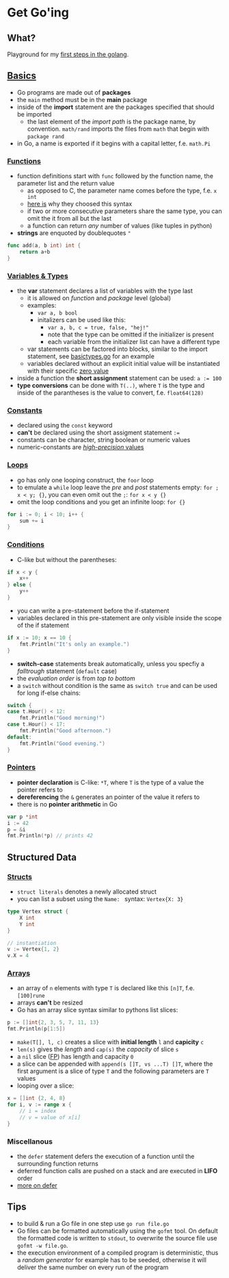# Get Go'ing

## What?

Playground for my [first steps in the golang](https://tour.golang.org/list).

## [Basics](https://tour.golang.org/basics/1)

- Go programs are made out of **packages**
- the `main` method must be in the **main** package
- inside of the **import** statement are the packages specified that should be imported
    - the last element of the *import path* is the package name, by convention. `math/rand` imports the files from `math` that begin with `package rand`
- in Go, a name is exported if it begins with a capital letter, f.e. `math.Pi`

### [Functions](https://tour.golang.org/basics/4)

- function definitions start with `func` followed by the function name, the parameter list and the return value
    - as opposed to C, the parameter name comes before the type, f.e. `x int`
    - [here is](golang.org/doc/articles/gos_declaration_syntax.html) why they choosed this syntax
    - if two or more consecutive parameters share the same type, you can omit the it from all but the last
    - a function can return *any* number of values (like tuples in python)
- **strings** are enquoted by doublequotes `"`

```go
func add(a, b int) int {
    return a+b
}
```

### [Variables & Types](https://tour.golang.org/basics/8)

- the **var** statement declares a list of variables with the type last
    - it is allowed on *function* and *package* level (global)
    - examples:
        - `var a, b bool`
        - initalizers can be used like this:
            - `var a, b, c = true, false, "hej!"`
            - note that the type can be omitted if the initializer is present
            - each variable from the initializer list can have a different type
    - var statements can be factored into blocks, similar to the import statement, see [basictypes.go](./src/basictypes.go) for an example
    - variables declared without an explicit initial value will be instantiated with their specific [zero value](https://tour.golang.org/basics/12)
- inside a function the **short assignment** statement can be used: `a := 100`
- **type conversions** can be done with `T(..)`, where `T` is the type and inside of the parantheses is the value to convert, f.e. `float64(128)`

### [Constants](https://tour.golang.org/basics/15)

- declared using the `const` keyword
- **can't** be declared using the short assigment statement `:=`
- constants can be character, string boolean or numeric values
- numeric-constants are [*high-precision* values](https://tour.golang.org/basics/16)

### [Loops](https://tour.golang.org/flowcontrol/1)

- go has only one looping construct, the `foor` loop
- to emulate a `while` loop leave the *pre* and *post* statements empty: `for ; x < y; {}`, you can even omit out the `;`: `for x < y {}`
- omit the loop conditions and you get an infinite loop: `for {}`

```go
for i := 0; i < 10; i++ {
    sum += i
}
```

### [Conditions](https://tour.golang.org/flowcontrol/5)

- C-like but without the parentheses:

```go
if x < y {
    x++
} else {
    y++
}
```

- you can write a pre-statement before the if-statement
- variables declared in this pre-statement are only visible inside the scope of the if statement

```go
if x := 10; x == 10 {
    fmt.Println("It's only an example.")
}
```

- **switch-case** statements break automatically, unless you specfiy a *falltrough* statement (`default` case)
- the *evaluation order* is from *top to bottom*
- a `switch` without condition is the same as `switch true` and can be used for long if-else chains:

```go
switch {
case t.Hour() < 12:
    fmt.Println("Good morning!")
case t.Hour() < 17:
    fmt.Println("Good afternoon.")
default:
    fmt.Println("Good evening.")
}
```

### [Pointers](https://tour.golang.org/moretypes/1)

- **pointer declaration** is C-like: `*T`, where `T` is the type of a value the pointer refers to
- **dereferencing** the `&` generates an pointer of the value it refers to
- there is no **pointer arithmetic** in Go

```go
var p *int
i := 42
p = &i
fmt.Println(*p) // prints 42
```

## Structured Data

### [Structs](https://tour.golang.org/moretypes/2)

- `struct literals` denotes a newly allocated struct
- you can list a subset using the `Name: ` syntax: `Vertex{X: 3}`

```go
type Vertex struct {
    X int
    Y int
}

// instantiation
v := Vertex{1, 2}
v.X = 4
```

### [Arrays](https://tour.golang.org/moretypes/6)

- an array of `n` elements with type `T` is declared like this `[n]T`, f.e. `[100]rune`
- arrays **can't** be resized
- Go has an array slice syntax similar to pythons list slices:


```go
p := []int{2, 3, 5, 7, 11, 13}
fmt.Println(p[1:5])
```

- `make(T[], l, c)` creates a slice with **initial length** `l` and **capicity** `c`
- `len(s)` gives the *length* and `cap(s)` the *capacity* of slice `s`
- a `nil` slice ([FP](http://en.wikipedia.org/wiki/Cons)) has length and capacity `0`
- a slice can be appended with `append(s []T, vs ...T) []T`, where the first argument is a slice of type `T` and the following parameters are `T` values
- looping over a slice:

```go
x = []int {2, 4, 8}
for i, v := range x {
    // i = index
    // v = value of x[i]
}
```

### Miscellanous

- the `defer` statement defers the execution of a function until the surrounding function returns
- deferred function calls are pushed on a stack and are executed in **LIFO** order
- [more on defer](http://blog.golang.org/defer-panic-and-recover)

## Tips

- to build & run a Go file in one step use `go run file.go`
- Go files can be formatted automatically using the `gofmt` tool. On default the formatted code is written to `stdout`, to overwrite the source file use `gofmt -w file.go`.
- the execution environment of a compiled program is deterministic, thus a *random generator* for example has to be seeded, otherwise it will deliver the same number on every run of the program